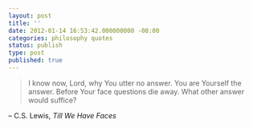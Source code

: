 ```yaml
---
layout: post
title: ''
date: 2012-01-14 16:53:42.000000000 -08:00
categories: philosophy quotes
status: publish
type: post
published: true
---
```

> I know now, Lord, why You utter no answer. You are Yourself the answer. Before Your face questions die away. What other answer would suffice?

– C.S. Lewis, _Till We Have Faces_
